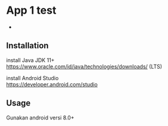 # App 1 test

-

## Installation

install Java JDK 11+ <br>
https://www.oracle.com/id/java/technologies/downloads/ (LTS)

install Android Studio <br>
https://developer.android.com/studio

## Usage

Gunakan android versi 8.0+
